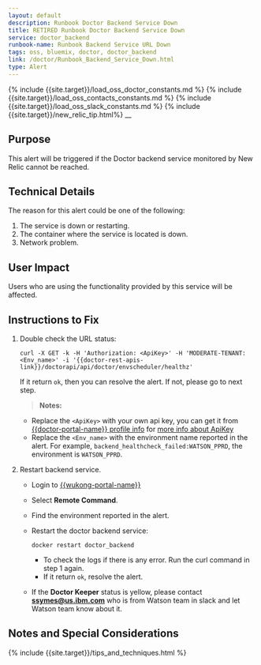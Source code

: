 ```yaml
---
layout: default
description: Runbook Doctor Backend Service Down
title: RETIRED Runbook Doctor Backend Service Down
service: doctor_backend
runbook-name: Runbook Backend Service URL Down
tags: oss, bluemix, doctor, doctor_backend
link: /doctor/Runbook_Backend_Service_Down.html
type: Alert
---
```


{% include {{site.target}}/load_oss_doctor_constants.md %}
{% include {{site.target}}/load_oss_contacts_constants.md %}
{% include {{site.target}}/load_oss_slack_constants.md %}
{% include {{site.target}}/new_relic_tip.html%}
__

## Purpose

This alert will be triggered if the Doctor backend service monitored by New Relic cannot be reached.

## Technical Details

The reason for this alert could be one of the following:
  1. The service is down or restarting.
  2. The container where the service is located is down.
  3. Network problem.

## User Impact

Users who are using the functionality provided by this service will be affected.

## Instructions to Fix

1. Double check the URL status:

   ```
   curl -X GET -k -H 'Authorization: <ApiKey>' -H 'MODERATE-TENANT: <Env_name>' -i '{{doctor-rest-apis-link}}/doctorapi/api/doctor/envscheduler/healthz'
   ```
   If it return `ok`, then you can resolve the alert. If not, please go to next step.

   > **Notes:**
    * Replace the `<ApiKey>` with your own api key, you can get it from [{{doctor-portal-name}} profile info]({{doctor-portal-link}}/#/profile/info) for [more info about ApiKey]({{site.baseurl}}/docs/runbooks/doctor/Runbook_how_to_get_doctor_api_key.html)
    * Replace the `<Env_name>` with the environment name reported in the alert. For example, `backend_healthcheck_failed:WATSON_PPRD`, the environment is `WATSON_PPRD`.

2. Restart backend service.  
   - Login to [{{wukong-portal-name}}]({{wukong-portal-link}})
   - Select **Remote Command**.
   - Find the environment reported in the alert.
   - Restart the doctor backend service:

      ``docker restart doctor_backend``

     * To check the logs if there is any error. Run the curl command in step 1 again.
     * If it return `ok`, resolve the alert.
   - If the **Doctor Keeper** status is yellow, please contact **ssymes@us.ibm.com** who is from Watson team in slack and let Watson team know about it.


## Notes and Special Considerations

{% include {{site.target}}/tips_and_techniques.html %}
